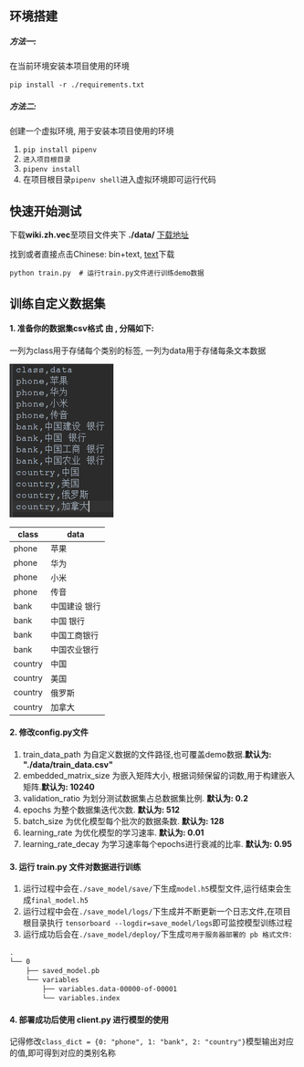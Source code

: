 ## 环境搭建

##### 方法一:

在当前环境安装本项目使用的环境

`pip install -r ./requirements.txt `

##### 方法二:

创建一个虚拟环境, 用于安装本项目使用的环境

1. `pip install pipenv`
2. `进入项目根目录`
3. `pipenv install`
4. 在项目根目录`pipenv shell`进入虚拟环境即可运行代码

## 快速开始测试

下载**wiki.zh.vec**至项目文件夹下 **./data/** [下载地址](https://fasttext.cc/docs/en/pretrained-vectors.html)

找到或者直接点击Chinese: bin+text, [text](https://dl.fbaipublicfiles.com/fasttext/vectors-wiki/wiki.zh.vec)下载

```
python train.py  # 运行train.py文件进行训练demo数据
```

## 训练自定义数据集

#### 1. 准备你的数据集**csv格式 由 , 分隔**如下:

一列为class用于存储每个类别的标签, 一列为data用于存储每条文本数据

![data_example](./example_pic/data_example.png)

| class   | data          |
| ------- | ------------- |
| phone   | 苹果          |
| phone   | 华为          |
| phone   | 小米          |
| phone   | 传音          |
| bank    | 中国建设 银行 |
| bank    | 中国 银行     |
| bank    | 中国工商银行  |
| bank    | 中国农业银行  |
| country | 中国          |
| country | 美国          |
| country | 俄罗斯        |
| country | 加拿大        |

#### 2. 修改config.py文件

1. train_data_path 为自定义数据的文件路径,也可覆盖demo数据.**默认为: "./data/train_data.csv"**
2. embedded_matrix_size 为嵌入矩阵大小, 根据词频保留的词数,用于构建嵌入矩阵.**默认为: 10240**
3. validation_ratio 为划分测试数据集占总数据集比例. **默认为: 0.2**
4. epochs 为整个数据集迭代次数. **默认为: 512**
5. batch_size 为优化模型每个批次的数据条数. **默认为: 128**
6. learning_rate 为优化模型的学习速率. **默认为: 0.01**
7. learning_rate_decay 为学习速率每个epochs进行衰减的比率. **默认为: 0.95**

#### 3. 运行 train.py 文件对数据进行训练 

1. 运行过程中会在`./save_model/save/`下生成`model.h5`模型文件,运行结束会生成`final_model.h5`
2. 运行过程中会在`./save_model/logs/`下生成并不断更新一个日志文件,在项目根目录执行 `tensorboard --logdir=save_model/logs`即可监控模型训练过程
3. 运行成功后会在`./save_model/deploy/`下生成`可用于服务器部署的 pb 格式文件`:

```
.
└── 0
    ├── saved_model.pb
    └── variables
        ├── variables.data-00000-of-00001
        └── variables.index
```
#### 4. 部署成功后使用 client.py 进行模型的使用 

记得修改`class_dict = {0: "phone", 1: "bank", 2: "country"}`模型输出对应的值,即可得到对应的类别名称